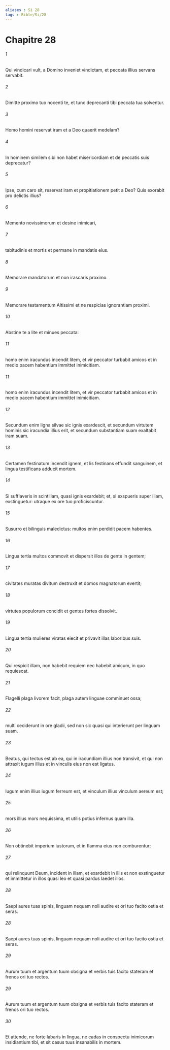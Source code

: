 ```yaml
---
aliases : Si 28
tags : Bible/Si/28
---
```


# Chapitre 28

###### 1
Qui vindicari vult, a Domino inveniet vindictam, et peccata illius servans servabit.
###### 2
Dimitte proximo tuo nocenti te, et tunc deprecanti tibi peccata tua solventur.
###### 3
Homo homini reservat iram et a Deo quaerit medelam?
###### 4
In hominem similem sibi non habet misericordiam et de peccatis suis deprecatur?
###### 5
Ipse, cum caro sit, reservat iram et propitiationem petit a Deo? Quis exorabit pro delictis illius?
###### 6
Memento novissimorum et desine inimicari,
###### 7
tabitudinis et mortis et permane in mandatis eius.
###### 8
Memorare mandatorum et non irascaris proximo.
###### 9
Memorare testamentum Altissimi et ne respicias ignorantiam proximi.
###### 10
Abstine te a lite et minues peccata:
###### 11
homo enim iracundus incendit litem, et vir peccator turbabit amicos et in medio pacem habentium immittet inimicitiam.
###### 11
homo enim iracundus incendit litem, et vir peccator turbabit amicos et in medio pacem habentium immittet inimicitiam.
###### 12
Secundum enim ligna silvae sic ignis exardescit, et secundum virtutem hominis sic iracundia illius erit, et secundum substantiam suam exaltabit iram suam.
###### 13
Certamen festinatum incendit ignem, et lis festinans effundit sanguinem, et lingua testificans adducit mortem.
###### 14
Si sufflaveris in scintillam, quasi ignis exardebit; et, si exspueris super illam, exstinguetur: utraque ex ore tuo proficiscuntur.
###### 15
Susurro et bilinguis maledictus: multos enim perdidit pacem habentes.
###### 16
Lingua tertia multos commovit et dispersit illos de gente in gentem;
###### 17
civitates muratas divitum destruxit et domos magnatorum evertit;
###### 18
virtutes populorum concidit et gentes fortes dissolvit.
###### 19
Lingua tertia mulieres viratas eiecit et privavit illas laboribus suis.
###### 20
Qui respicit illam, non habebit requiem nec habebit amicum, in quo requiescat.
###### 21
Flagelli plaga livorem facit, plaga autem linguae comminuet ossa;
###### 22
multi ceciderunt in ore gladii, sed non sic quasi qui interierunt per linguam suam.
###### 23
Beatus, qui tectus est ab ea, qui in iracundiam illius non transivit, et qui non attraxit iugum illius et in vinculis eius non est ligatus.
###### 24
Iugum enim illius iugum ferreum est, et vinculum illius vinculum aereum est;
###### 25
mors illius mors nequissima, et utilis potius infernus quam illa.
###### 26
Non obtinebit imperium iustorum, et in flamma eius non comburentur;
###### 27
qui relinquunt Deum, incident in illam, et exardebit in illis et non exstinguetur et immittetur in illos quasi leo et quasi pardus laedet illos.
###### 28
Saepi aures tuas spinis, linguam nequam noli audire et ori tuo facito ostia et seras.
###### 28
Saepi aures tuas spinis, linguam nequam noli audire et ori tuo facito ostia et seras.
###### 29
Aurum tuum et argentum tuum obsigna et verbis tuis facito stateram et frenos ori tuo rectos.
###### 29
Aurum tuum et argentum tuum obsigna et verbis tuis facito stateram et frenos ori tuo rectos.
###### 30
Et attende, ne forte labaris in lingua, ne cadas in conspectu inimicorum insidiantium tibi, et sit casus tuus insanabilis in mortem.
